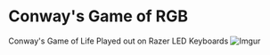 # Conway's Game of RGB
Conway's Game of Life Played out on Razer LED Keyboards
![Imgur](https://i.imgur.com/Jt0jl6g.gifv)
